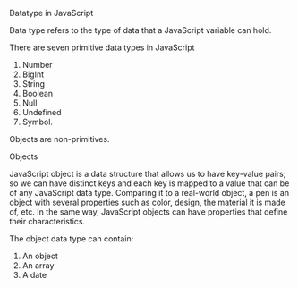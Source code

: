 Datatype in JavaScript

Data type refers to the type of data that a JavaScript variable can hold. 

There are seven primitive data types in JavaScript 
1. Number
2. BigInt
3. String
4. Boolean
5. Null
6. Undefined 
7. Symbol. 

Objects are non-primitives.

Objects

JavaScript object is a data structure that allows us to have key-value pairs; so we can have distinct keys and each key is mapped to a value that can be of any JavaScript data type. Comparing it to a real-world object, a pen is an object with several properties such as color, design, the material it is made of, etc. In the same way, JavaScript objects can have properties that define their characteristics.

The object data type can contain:

1. An object
2. An array
3. A date